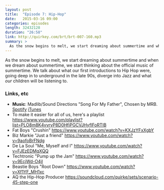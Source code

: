 ```yaml
---
layout: post
title:  "Episode 7: Hip-Hop"
date:   2015-03-16 09:00
categories: episodes
length: 32432128
duration: "26:58"
link: http://quirkey.com/brt/brt-007-160.mp3
summary: >
  As the snow begins to melt, we start dreaming about summertime and when we dream about summertime, we start thinking about the official music of summertime. We talk about what our first introductions to Hip Hop were, going deep in to underground in the late 90s, diverge into Jazz and what _our_ children will be listening to.
---
```

As the snow begins to melt, we start dreaming about summertime and when we dream about summertime, we start thinking about the official music of summertime. We talk about what our first introductions to Hip Hop were, going deep in to underground in the late 90s, diverge into Jazz and what _our_ children will be listening to.

<!-- more -->

### Links, etc

* <strong>Music</strong>: Madlib/Sound Directions "Song For My Father", Chosen by MRB. [Spotify](https://open.spotify.com/track/6GaHgaqNpzPgn31d4E5aJ0) [iTunes](https://itunes.apple.com/us/album/shades-blue-madlib-invades/id739355678)
* To make it easier for all of us, here's a playlist <https://www.youtube.com/playlist?list=PLO8m8K4vvrvP8D0HfiPGCVJHyflFoRTIB>
* Fat Boys "Crushin" <https://www.youtube.com/watch?v=KXJzYFxXgbY>
* Biz Markie "Just a friend" <https://www.youtube.com/watch?v=9aofoBrFNdg>
* De La Soul "Me, Myself and I" <https://www.youtube.com/watch?v=FJEzEDMqXQQ>
* Techtronic "Pump up the Jam" <https://www.youtube.com/watch?v=9EcjWd-O4jI>
* Beastie Boys "Root Down" <https://www.youtube.com/watch?v=Xf1YF_MH1xc>
* AQ the Hip-Hop Producer <https://soundcloud.com/quirke/sets/scenario-45-step-one>
